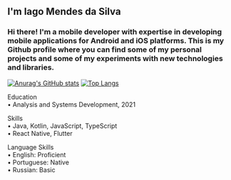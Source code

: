 ## I'm Iago Mendes da Silva ##

### Hi there! I'm a mobile developer with expertise in developing mobile applications for Android and iOS platforms. This is my Github profile where you can find some of my personal projects and some of my experiments with new technologies and libraries. ###

[![Anurag's GitHub stats](https://github-readme-stats.vercel.app/api?username=iagoMendesDaSilva&count_private=true&theme=dark)](https://github.com/iagoMendesDaSilva)
 [![Top Langs](https://github-readme-stats.vercel.app/api/top-langs/?username=iagoMendesDaSilva&layout=compact&theme=dark)](https://github.com/iagoMendesDaSilva)

Education<br>
• Analysis and Systems Development, 2021

Skills<br>
• Java, Kotlin, JavaScript, TypeScript<br>
• React Native, Flutter<br>

Language Skills<br>
• English: Proficient<br>
• Portuguese: Native<br>
• Russian: Basic

